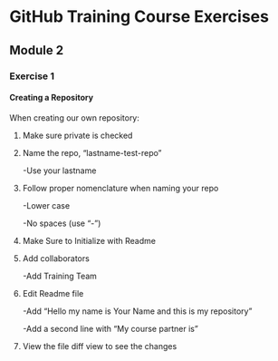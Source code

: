 ﻿# GitHub Training Course Exercises 




## Module 2

### Exercise 1

#### Creating a Repository

When creating our own repository:

1) Make sure private is checked
 
2) Name the repo, “lastname-test-repo”

	-Use your lastname 

3) Follow proper nomenclature when naming your repo
  
	-Lower case
 
	-No spaces (use “-”) 

4) Make Sure to Initialize with Readme 

5) Add collaborators
 
	 -Add Training Team

6) Edit Readme file 
	
 	 -Add “Hello my name is Your Name and this is my repository”

	 -Add a second line with “My course partner is” 

7) View the file diff view to see the changes 

